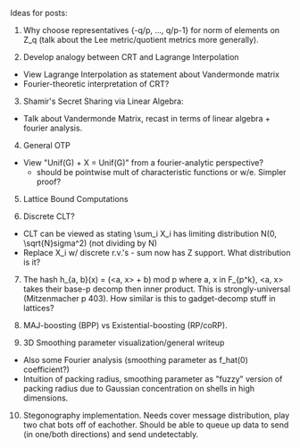 Ideas for posts:

1. Why choose representatives {-q/p, ..., q/p-1} for norm of elements on Z_q
   (talk about the Lee metric/quotient metrics more generally).

2. Develop analogy between CRT and Lagrange Interpolation
  * View Lagrange Interpolation as statement about Vandermonde matrix
  * Fourier-theoretic interpretation of CRT?

3. Shamir's Secret Sharing via Linear Algebra:
  * Talk about Vandermonde Matrix, recast in terms of linear algebra + fourier analysis.

4. General OTP
  * View "Unif(G) + X = Unif(G)" from a fourier-analytic perspective?
    - should be pointwise mult of characteristic functions or w/e. Simpler proof?

5. Lattice Bound Computations

6. Discrete CLT?
  * CLT can be viewed as stating \sum_i X_i has limiting distribution N(0, \sqrt{N}sigma^2) (not dividing by N)
  * Replace X_i w/ discrete r.v.'s - sum now has Z support. What distribution is it?

7. The hash h_{a, b}(x) = (<a, x> + b) mod p where a, x in F_{p^k}, <a, x> takes their base-p decomp then inner product.
  This is strongly-universal (Mitzenmacher p 403). How similar is this to gadget-decomp stuff in lattices?

8. MAJ-boosting (BPP) vs Existential-boosting (RP/coRP).

9. 3D Smoothing parameter visualization/general writeup
  * Also some Fourier analysis (smoothing parameter as f_hat(0) coefficient?)
  * Intuition of packing radius, smoothing parameter as "fuzzy" version of packing radius due to Gaussian concentration on shells in high dimensions.

10. Stegonography implementation. Needs cover message distribution, play two chat bots off of eachother. Should be able to queue up data to send (in one/both directions) and send undetectably.
